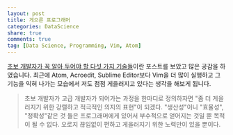 ```yaml
---
layout: post
title: 게으른 프로그래머
categories: DataScience
share: true
comments: true
tag: [Data Science, Programming, Vim, Atom]
---
```

[초보 개발자가 꼭 알아 두어야 할 다섯 가지 기술들](http://www.moreagile.net/2014/12/HowtoBecomeAnExpertDeveloper.html)이란 포스트를 보았고 많은 공감을 하였습니다. 최근에 Atom, Acroedit, Sublime Editor보다 Vim을 더 많이 실행하고 그 기능을 익혀 나가는 모습에서 저도 점점 게을러지고 있다는 생각을 해보게 됩니다.

> 초보 개발자가 고급 개발자가 되어가는 과정을 한마디로 정의하자면 "좀 더 게을러지기 위한 강렬하고 적극적인 의지의 표현"이 되겠다. "생산성"이니 "효율성", "정확성"같은 것 들은  프로그래머에게 있어서 부수적으로 얻어지는 것일 뿐 목적이 될 수 없다. 오로지 끊임없이 편하고 게을러지기 위한 노력만이 있을 뿐이다.


